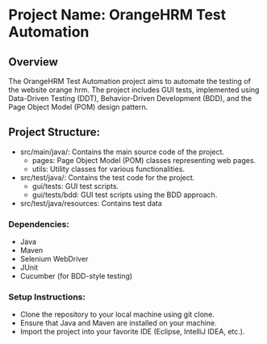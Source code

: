 # Project Name: OrangeHRM Test Automation
## Overview
The OrangeHRM Test Automation project aims to automate the testing of the website orange hrm. The project includes GUI tests, implemented using Data-Driven Testing (DDT), Behavior-Driven Development (BDD), and the Page Object Model (POM) design pattern.

## Project Structure:
- src/main/java/: Contains the main source code of the project.
    * pages: Page Object Model (POM) classes representing web pages.
    * utils: Utility classes for various functionalities.
- src/test/java/: Contains the test code for the project.
    * gui/tests: GUI test scripts.
    * gui/tests/bdd: GUI test scripts using the BDD approach.
- src/test/java/resources: Contains test data

### Dependencies:
- Java
- Maven
- Selenium WebDriver
- JUnit
- Cucumber (for BDD-style testing)

### Setup Instructions:
- Clone the repository to your local machine using git clone.
- Ensure that Java and Maven are installed on your machine.
- Import the project into your favorite IDE (Eclipse, IntelliJ IDEA, etc.). 